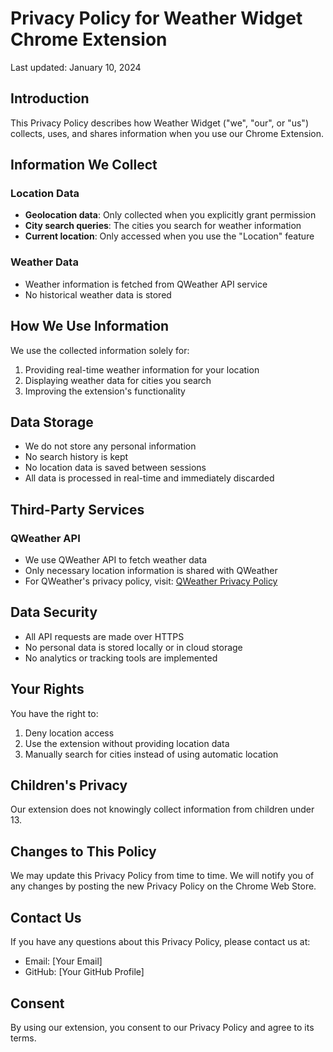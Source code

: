 # Privacy Policy for Weather Widget Chrome Extension

Last updated: January 10, 2024

## Introduction

This Privacy Policy describes how Weather Widget ("we", "our", or "us") collects, uses, and shares information when you use our Chrome Extension.

## Information We Collect

### Location Data
- **Geolocation data**: Only collected when you explicitly grant permission
- **City search queries**: The cities you search for weather information
- **Current location**: Only accessed when you use the "Location" feature

### Weather Data
- Weather information is fetched from QWeather API service
- No historical weather data is stored

## How We Use Information

We use the collected information solely for:
1. Providing real-time weather information for your location
2. Displaying weather data for cities you search
3. Improving the extension's functionality

## Data Storage
- We do not store any personal information
- No search history is kept
- No location data is saved between sessions
- All data is processed in real-time and immediately discarded

## Third-Party Services

### QWeather API
- We use QWeather API to fetch weather data
- Only necessary location information is shared with QWeather
- For QWeather's privacy policy, visit: [QWeather Privacy Policy](https://dev.qweather.com/en/help/privacy/)

## Data Security
- All API requests are made over HTTPS
- No personal data is stored locally or in cloud storage
- No analytics or tracking tools are implemented

## Your Rights
You have the right to:
1. Deny location access
2. Use the extension without providing location data
3. Manually search for cities instead of using automatic location

## Children's Privacy
Our extension does not knowingly collect information from children under 13.

## Changes to This Policy
We may update this Privacy Policy from time to time. We will notify you of any changes by posting the new Privacy Policy on the Chrome Web Store.

## Contact Us
If you have any questions about this Privacy Policy, please contact us at:
- Email: [Your Email]
- GitHub: [Your GitHub Profile]

## Consent
By using our extension, you consent to our Privacy Policy and agree to its terms. 